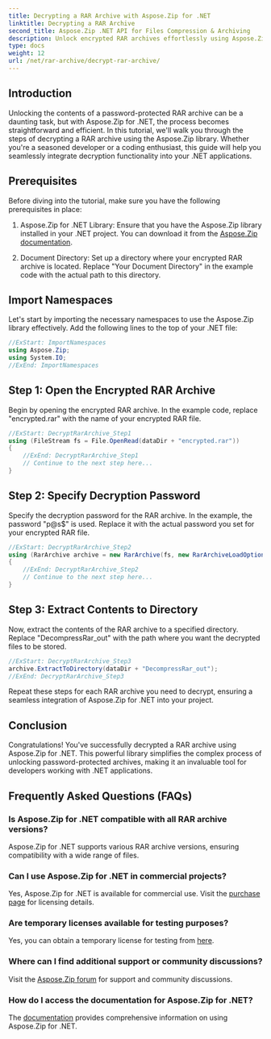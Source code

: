 ```yaml
---
title: Decrypting a RAR Archive with Aspose.Zip for .NET
linktitle: Decrypting a RAR Archive 
second_title: Aspose.Zip .NET API for Files Compression & Archiving
description: Unlock encrypted RAR archives effortlessly using Aspose.Zip for .NET. Follow our step-by-step guide for seamless integration and efficient decryption.
type: docs
weight: 12
url: /net/rar-archive/decrypt-rar-archive/
---
```


## Introduction

Unlocking the contents of a password-protected RAR archive can be a daunting task, but with Aspose.Zip for .NET, the process becomes straightforward and efficient. In this tutorial, we'll walk you through the steps of decrypting a RAR archive using the Aspose.Zip library. Whether you're a seasoned developer or a coding enthusiast, this guide will help you seamlessly integrate decryption functionality into your .NET applications.

## Prerequisites

Before diving into the tutorial, make sure you have the following prerequisites in place:

1. Aspose.Zip for .NET Library: Ensure that you have the Aspose.Zip library installed in your .NET project. You can download it from the [Aspose.Zip documentation](https://reference.aspose.com/zip/net/).

2. Document Directory: Set up a directory where your encrypted RAR archive is located. Replace "Your Document Directory" in the example code with the actual path to this directory.

## Import Namespaces

Let's start by importing the necessary namespaces to use the Aspose.Zip library effectively. Add the following lines to the top of your .NET file:

```csharp
//ExStart: ImportNamespaces
using Aspose.Zip;
using System.IO;
//ExEnd: ImportNamespaces
```

## Step 1: Open the Encrypted RAR Archive

Begin by opening the encrypted RAR archive. In the example code, replace "encrypted.rar" with the name of your encrypted RAR file.

```csharp
//ExStart: DecryptRarArchive_Step1
using (FileStream fs = File.OpenRead(dataDir + "encrypted.rar"))
{
    //ExEnd: DecryptRarArchive_Step1
    // Continue to the next step here...
}
```

## Step 2: Specify Decryption Password

Specify the decryption password for the RAR archive. In the example, the password "p@s$" is used. Replace it with the actual password you set for your encrypted RAR file.

```csharp
//ExStart: DecryptRarArchive_Step2
using (RarArchive archive = new RarArchive(fs, new RarArchiveLoadOptions() { DecryptionPassword = "p@s$" }))
{
    //ExEnd: DecryptRarArchive_Step2
    // Continue to the next step here...
}
```

## Step 3: Extract Contents to Directory

Now, extract the contents of the RAR archive to a specified directory. Replace "DecompressRar_out" with the path where you want the decrypted files to be stored.

```csharp
//ExStart: DecryptRarArchive_Step3
archive.ExtractToDirectory(dataDir + "DecompressRar_out");
//ExEnd: DecryptRarArchive_Step3
```

Repeat these steps for each RAR archive you need to decrypt, ensuring a seamless integration of Aspose.Zip for .NET into your project.

## Conclusion

Congratulations! You've successfully decrypted a RAR archive using Aspose.Zip for .NET. This powerful library simplifies the complex process of unlocking password-protected archives, making it an invaluable tool for developers working with .NET applications.

## Frequently Asked Questions (FAQs)

### Is Aspose.Zip for .NET compatible with all RAR archive versions?
Aspose.Zip for .NET supports various RAR archive versions, ensuring compatibility with a wide range of files.

### Can I use Aspose.Zip for .NET in commercial projects?
Yes, Aspose.Zip for .NET is available for commercial use. Visit the [purchase page](https://purchase.aspose.com/buy) for licensing details.

### Are temporary licenses available for testing purposes?
Yes, you can obtain a temporary license for testing from [here](https://purchase.aspose.com/temporary-license/).

### Where can I find additional support or community discussions?
Visit the [Aspose.Zip forum](https://forum.aspose.com/c/zip/37) for support and community discussions.

### How do I access the documentation for Aspose.Zip for .NET?
The [documentation](https://reference.aspose.com/zip/net/) provides comprehensive information on using Aspose.Zip for .NET.

